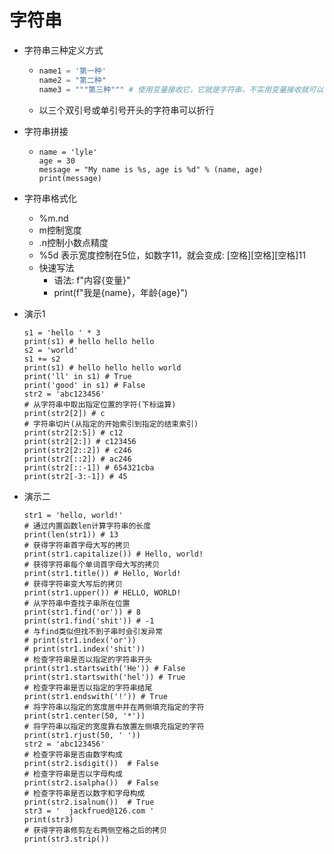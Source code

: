 # 字符串

+ 字符串三种定义方式
  + ```python
    name1 = '第一种'
    name2 = "第二种"
    name3 = """第三种""" # 使用变量接收它，它就是字符串，不实用变量接收就可以作为多行注释
    ```
  + 以三个双引号或单引号开头的字符串可以折行
    
+ 字符串拼接
  + ```
    name = 'lyle'
    age = 30
    message = "My name is %s, age is %d" % (name, age)
    print(message)
    ```
+ 字符串格式化
  + %m.nd
  + m控制宽度 
  + .n控制小数点精度
  + %5d 表示宽度控制在5位，如数字11，就会变成: [空格][空格][空格]11
  + 快速写法
    + 语法: f"内容{变量}"
    + print(f"我是{name}，年龄{age}")


+ 演示1
  ```
  s1 = 'hello ' * 3
  print(s1) # hello hello hello
  s2 = 'world'
  s1 += s2
  print(s1) # hello hello hello world
  print('ll' in s1) # True
  print('good' in s1) # False
  str2 = 'abc123456'
  # 从字符串中取出指定位置的字符(下标运算)
  print(str2[2]) # c
  # 字符串切片(从指定的开始索引到指定的结束索引)
  print(str2[2:5]) # c12
  print(str2[2:]) # c123456
  print(str2[2::2]) # c246
  print(str2[::2]) # ac246
  print(str2[::-1]) # 654321cba
  print(str2[-3:-1]) # 45
  ```    
  
+ 演示二
  ```
  str1 = 'hello, world!'
  # 通过内置函数len计算字符串的长度
  print(len(str1)) # 13
  # 获得字符串首字母大写的拷贝
  print(str1.capitalize()) # Hello, world!
  # 获得字符串每个单词首字母大写的拷贝
  print(str1.title()) # Hello, World!
  # 获得字符串变大写后的拷贝
  print(str1.upper()) # HELLO, WORLD!
  # 从字符串中查找子串所在位置
  print(str1.find('or')) # 8
  print(str1.find('shit')) # -1
  # 与find类似但找不到子串时会引发异常
  # print(str1.index('or'))
  # print(str1.index('shit'))
  # 检查字符串是否以指定的字符串开头
  print(str1.startswith('He')) # False
  print(str1.startswith('hel')) # True
  # 检查字符串是否以指定的字符串结尾
  print(str1.endswith('!')) # True
  # 将字符串以指定的宽度居中并在两侧填充指定的字符
  print(str1.center(50, '*'))
  # 将字符串以指定的宽度靠右放置左侧填充指定的字符
  print(str1.rjust(50, ' '))
  str2 = 'abc123456'
  # 检查字符串是否由数字构成
  print(str2.isdigit())  # False
  # 检查字符串是否以字母构成
  print(str2.isalpha())  # False
  # 检查字符串是否以数字和字母构成
  print(str2.isalnum())  # True
  str3 = '  jackfrued@126.com '
  print(str3)
  # 获得字符串修剪左右两侧空格之后的拷贝
  print(str3.strip())
  ```
